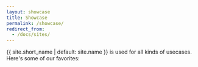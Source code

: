 ```yaml
---
layout: showcase
title: Showcase
permalink: /showcase/
redirect_from:
  - /docs/sites/
---
```


{{ site.short_name | default: site.name }} is used for all kinds of usecases. Here's some of our favorites:
